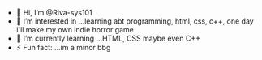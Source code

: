 - 👋 Hi, I’m @Riva-sys101
- 👀 I’m interested in ...learning abt programming, html, css, c++, one day i'll make my own indie horror game
- 🌱 I’m currently learning ...HTML, CSS maybe even C++ 
- ⚡ Fun fact: ...im a minor bbg
